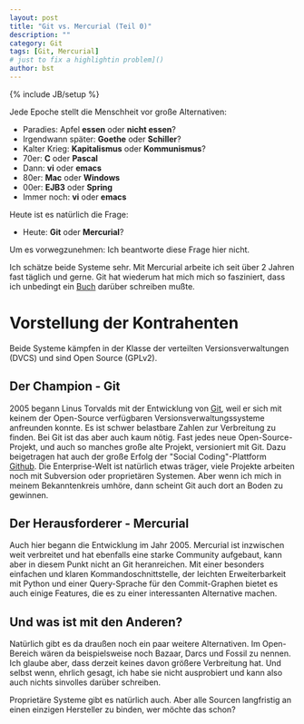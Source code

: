 ```yaml
---
layout: post
title: "Git vs. Mercurial (Teil 0)"
description: ""
category: Git
tags: [Git, Mercurial]
# just to fix a highlightin problem]()
author: bst
---
```

{% include JB/setup %}

Jede Epoche stellt die Menschheit vor große Alternativen:

 * Paradies: Apfel **essen** oder **nicht essen**?
 * Irgendwann später: **Goethe** oder **Schiller**?
 * Kalter Krieg: **Kapitalismus** oder **Kommunismus**?
 * 70er: **C** oder **Pascal**
 * Dann: **vi** oder **emacs**
 * 80er: **Mac** oder **Windows**
 * 00er: **EJB3** oder **Spring**
 * Immer noch: **vi** oder **emacs**

Heute ist es natürlich die Frage:

 * Heute: **Git** oder **Mercurial**?

Um es vorwegzunehmen: Ich beantworte diese Frage hier nicht.

Ich schätze beide Systeme sehr. Mit Mercurial arbeite ich 
seit über 2 Jahren fast täglich und gerne. Git hat wiederum
hat mich mich so fasziniert,
dass ich unbedingt ein [Buch](Git-Buch) darüber schreiben mußte.

Vorstellung der Kontrahenten
============================

Beide Systeme kämpfen in der Klasse der verteilten Versionsverwaltungen
(DVCS) und sind Open Source (GPLv2).

Der Champion - Git
------------------

2005 begann Linus Torvalds mit der Entwicklung von [Git](http://git-scm.com), weil
er sich mit keinem der Open-Source verfügbaren Versionsverwaltungssysteme anfreunden
konnte. Es ist schwer belastbare Zahlen zur Verbreitung zu finden. Bei Git ist das aber
auch kaum nötig. Fast jedes neue Open-Source-Projekt, und auch so manches große alte
Projekt, versioniert mit Git. Dazu beigetragen hat auch der große Erfolg der
"Social Coding"-Plattform [Github](https://github.com).
Die Enterprise-Welt ist natürlich etwas träger, 
viele Projekte arbeiten noch mit Subversion oder proprietären Systemen. 
Aber wenn ich mich in meinem Bekanntenkreis umhöre,
dann scheint Git auch dort an Boden zu gewinnen.

Der Herausforderer - Mercurial
------------------------------

Auch hier begann die Entwicklung im Jahr 2005. Mercurial ist inzwischen
weit verbreitet und hat ebenfalls eine starke Community aufgebaut, 
kann aber in diesem Punkt nicht an Git heranreichen. 
Mit einer besonders einfachen und klaren Kommandoschnittstelle,
der leichten Erweiterbarkeit mit Python und einer Query-Sprache
für den Commit-Graphen bietet es auch einige Features,
die es zu einer interessanten Alternative machen.

Und was ist mit den Anderen?
----------------------------

Natürlich gibt es da draußen noch ein paar weitere Alternativen. 
Im Open-Bereich wären da beispielsweise noch Bazaar, Darcs
und Fossil zu nennen. Ich glaube aber, dass derzeit keines
davon größere Verbreitung hat. Und selbst wenn, ehrlich
gesagt, ich habe sie nicht ausprobiert und kann also auch nichts
sinvolles darüber schreiben.

Proprietäre Systeme gibt es natürlich auch. Aber alle Sourcen
langfristig an einen einzigen Hersteller zu binden, wer 
möchte das schon?



